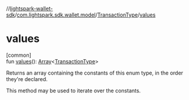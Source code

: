 //[lightspark-wallet-sdk](../../../index.md)/[com.lightspark.sdk.wallet.model](../index.md)/[TransactionType](index.md)/[values](values.md)

# values

[common]\
fun [values](values.md)(): [Array](https://kotlinlang.org/api/latest/jvm/stdlib/kotlin/-array/index.html)&lt;[TransactionType](index.md)&gt;

Returns an array containing the constants of this enum type, in the order they're declared.

This method may be used to iterate over the constants.
